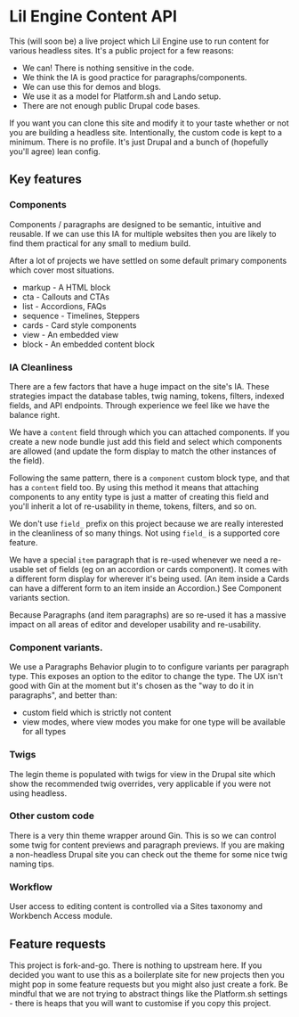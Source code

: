 # Lil Engine Content API

This (will soon be) a live project which Lil Engine use to run content for various headless
sites. It's a public project for a few reasons:

* We can! There is nothing sensitive in the code.
* We think the IA is good practice for paragraphs/components.
* We can use this for demos and blogs.
* We use it as a model for Platform.sh and Lando setup.
* There are not enough public Drupal code bases.

If you want you can clone this site and modify it to your taste whether or not you are
building a headless site. Intentionally, the custom code is kept to a minimum. There
is no profile. It's just Drupal and a bunch of (hopefully you'll agree) lean config.

## Key features

### Components

Components / paragraphs are designed to be semantic, intuitive and reusable. If we
can use this IA for multiple websites then you are likely to find them practical
for any small to medium build.

After a lot of projects we have settled on some default primary components which cover
most situations.

- markup - A HTML block
- cta - Callouts and CTAs
- list - Accordions, FAQs
- sequence - Timelines, Steppers
- cards - Card style components
- view - An embedded view
- block - An embedded content block

### IA Cleanliness

There are a few factors that have a huge impact on the site's IA. These strategies
impact the database tables, twig naming, tokens, filters, indexed fields, and
API endpoints. Through experience we feel like we have the balance right.

We have a `content` field through which you can attached components. If you create
a new node bundle just add this field and select which components are allowed (and
update the form display to match the other instances of the field).

Following the same pattern, there is a `component` custom block type, and that has
a `content` field too. By using this method it means that attaching components to
any entity type is just a matter of creating this field and you'll inherit a lot
of re-usability in theme, tokens, filters, and so on.

We don't use `field_` prefix on this project because we are really interested in
the cleanliness of so many things. Not using `field_` is a supported core feature.

We have a special `item` paragraph that is re-used whenever we need a re-usable
set of fields (eg on an accordion or cards component). It comes with a different form
display for wherever it's being used. (An item inside a Cards can have a different
form to an item inside an Accordion.) See Component variants section.

Because Paragraphs (and item paragraphs) are so re-used it has a massive impact
on all areas of editor and developer usability and re-usability.

### Component variants.

We use a Paragraphs Behavior plugin to to configure variants per paragraph type.
This exposes an option to the editor to change the type. The UX isn't good with
Gin at the moment but it's chosen as the "way to do it in paragraphs", and better than:

* custom field which is strictly not content
* view modes, where view modes you make for one type will be available for all types

### Twigs

The legin theme is populated with twigs for view in the Drupal site which
show the recommended twig overrides, very applicable if you were not using headless.

### Other custom code

There is a very thin theme wrapper around Gin. This is so we can control some twig for
content previews and paragraph previews. If you are making a non-headless Drupal
site you can check out the theme for some nice twig naming tips.

### Workflow

User access to editing content is controlled via a Sites taxonomy and Workbench
Access module.


## Feature requests

This project is fork-and-go. There is nothing to upstream here. If you decided you
want to use this as a boilerplate site for new projects then you might pop in some
feature requests but you might also just create a fork. Be mindful that we are not
trying to abstract things like the Platform.sh settings - there is heaps that you
will want to customise if you copy this project.
